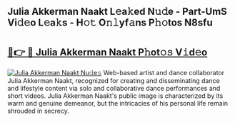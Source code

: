 ## Julia Akkerman Naakt L𝚎a𝚔ed N𝚞𝚍e - Part-UmS Vi𝚍𝚎o L𝚎a𝚔s - H𝚘𝚝 O𝚗𝚕yf𝚊ns P𝚑𝚘tos N8sfu

# <h2><a href="http://kf0kz9r.oniu.top/?m=Julia+Akkerman+Naakt">🔗👉 🔴 Julia Akkerman Naakt P𝚑ot𝚘𝚜 V𝚒d𝚎o</a></h2>

[![Julia Akkerman Naakt Nu𝚍e𝚜](https://i.imgur.com/0qMVB7G.gif)](http://kf0kz9r.oniu.top/?m=Julia+Akkerman+Naakt)
Web-based artist and dance collaborator Julia Akkerman Naakt, recognized for creating and disseminating dance and lifestyle content via solo and collaborative dance performances and short videos. Julia Akkerman Naakt's public image is characterized by its warm and genuine demeanor, but the intricacies of his personal life remain shrouded in secrecy.  
